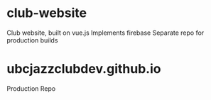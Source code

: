 # club-website

Club website, built on vue.js
Implements firebase
Separate repo for production builds

# ubcjazzclubdev.github.io
Production Repo
